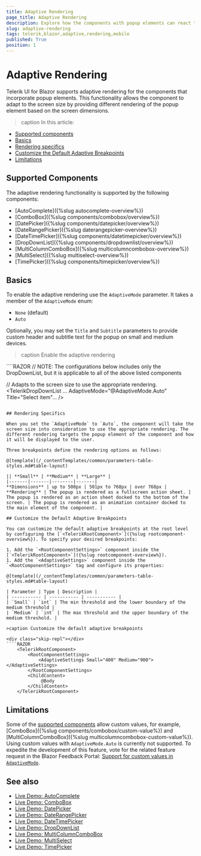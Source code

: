 ```yaml
---
title: Adaptive Rendering
page_title: Adaptive Rendering
description: Explore how the components with popup elements can react to the changes in the
slug: adaptive-rendering
tags: telerik,blazor,adaptive,rendering,mobile
published: True
position: 1
---
```


# Adaptive Rendering

Telerik UI for Blazor supports adaptive rendering for the components that incorporate popup elements. This functionality allows the component to adapt to the screen size by providing different rendering of the popup element based on the screen dimensions.

>caption In this article:

* [Supported components](#supported-components)
* [Basics](#basics)
* [Rendering specifics](#rendering-specifics)
* [Customize the Default Adaptive Breakpoints](#customize-the-default-adaptive-breakpoints)
* [Limitations](#limitations)

## Supported Components

The adaptive rendering functionality is supported by the following components:

* [AutoComplete]({%slug autocomplete-overview%})
* [ComboBox]({%slug components/combobox/overview%})
* [DatePicker]({%slug components/datepicker/overview%})
* [DateRangePicker]({%slug daterangepicker-overview%})
* [DateTimePicker]({%slug components/datetimepicker/overview%})
* [DropDownList]({%slug components/dropdownlist/overview%})
* [MultiColumnComboBox]({%slug multicolumncombobox-overview%})
* [MultiSelect]({%slug multiselect-overview%})
* [TimePicker]({%slug components/timepicker/overview%})

## Basics

To enable the adaptive rendering use the `AdaptiveMode` parameter. It takes a member of the `AdaptiveMode` enum:

* `None` (default)
* `Auto`

Optionally, you may set the `Title` and `Subtitle` parameters to provide custom header and subtitle text for the popup on small and medium devices.

>caption Enable the adaptive rendering

<div class="skip-repl"></div>
````RAZOR
// NOTE: The configurations below includes only the DropDownList, but it is applicable to all of the above listed components

// Adapts to the screen size to use the appropriate rendering.
<TelerikDropDownList ... AdaptiveMode="@AdaptiveMode.Auto" Title="Select item"... />
````

## Rendering Specifics

When you set the `AdaptiveMode` to `Auto`, the component will take the screen size into consideration to use the appropriate rendering. The different rendering targets the popup element of the component and how it will be displayed to the user.

Three breakpoints define the rendering options as follows:

@[template](/_contentTemplates/common/parameters-table-styles.md#table-layout)

|| **Small** | **Medium** | **Large** |
|-------|-------|--------|-------|
**Dimensions** | up to 500px | 501px to 768px | over 768px |
**Rendering** | The popup is rendered as a fullscreen action sheet. | The popup is rendered as an action sheet docked to the bottom of the screen. | The popup is rendered as an animation container docked to the main element of the component. |

## Customize the Default Adaptive Breakpoints

You can customize the default adaptive breakpoints at the root level by configuring the [`<TelerikRootComponent>`]({%slug rootcomponent-overview%}). To specify your desired breakpoints:

1. Add the `<RootComponentSettings>` component inside the [`<TelerikRootComponent>`]({%slug rootcomponent-overview%}).
1. Add the `<AdaptiveSettings>` component inside the `<RootComponentSettings>` tag and configure its properties:

@[template](/_contentTemplates/common/parameters-table-styles.md#table-layout)

| Parameter | Type | Description |
| ----------- | ----------- | ----------- |
| `Small` | `int` | The min threshold and the lower boundary of the medium threshold |
| `Medium` | `int` | The max threshold and the upper boundary of the medium threshold. |

>caption Customize the default adaptive breakpoints

<div class="skip-repl"></div>
````RAZOR
    <TelerikRootComponent>
        <RootComponentSettings>
            <AdaptiveSettings Small="400" Medium="900"></AdaptiveSettings>
        </RootComponentSettings>
        <ChildContent>
             @Body
        </ChildContent>
    </TelerikRootComponent>
````

## Limitations

Some of the [supported components](#supported-components) allow custom values, for example, [ComboBox]({%slug components/combobox/custom-value%}) and [MultiColumnComboBox]({%slug multicolumncombobox-custom-value%}). Using custom values with `AdaptiveMode.Auto` is currently not supported. To expedite the development of this feature, vote for the related feature request in the Blazor Feedback Portal: [Support for custom values in `AdaptiveMode`](https://feedback.telerik.com/blazor/1611829-support-for-custom-values-in-adaptivemode).

## See also

* [Live Demo: AutoComplete](https://demos.telerik.com/blazor-ui/autocomplete/adaptive)
* [Live Demo: ComboBox](https://demos.telerik.com/blazor-ui/combobox/adaptive)
* [Live Demo: DatePicker](https://demos.telerik.com/blazor-ui/datepicker/adaptive)
* [Live Demo: DateRangePicker](https://demos.telerik.com/blazor-ui/daterangepicker/adaptive)
* [Live Demo: DateTimePicker](https://demos.telerik.com/blazor-ui/datetimepicker/adaptive)
* [Live Demo: DropDownList](https://demos.telerik.com/blazor-ui/dropdownlist/adaptive)
* [Live Demo: MultiColumnComboBox](https://demos.telerik.com/blazor-ui/multicolumncombobox/adaptive)
* [Live Demo: MultiSelect](https://demos.telerik.com/blazor-ui/multiselect/adaptive)
* [Live Demo: TimePicker](https://demos.telerik.com/blazor-ui/timepicker/adaptive)
